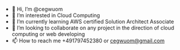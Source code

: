 - 👋 Hi, I’m @cegwuom
- 👀 I’m interested in Cloud Computing
- 🌱 I’m currently learning AWS certified Solution Architect Associate
- 💞️ I’m looking to collaborate on any project in the direction of cloud computing or web developing
- 📫 How to reach me +491797452380 or cegwuom@gmail.com

<!---
cegwuom/cegwuom is a ✨ special ✨ repository because its `README.md` (this file) appears on your GitHub profile.
You can click the Preview link to take a look at your changes.
--->
